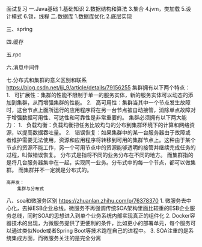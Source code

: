 面试复习
一.Java基础
  1.基础知识
  2.数据结构和算法
  3.集合
  4.jvm，类加载
  5.设计模式 
  6.锁，线程
二.数据库
  1.数据库优化
  2.底层实现
  
三、spring

四.缓存  

五.rpc  

六.消息中间件

七.分布式和集群的意义区别和联系 https://blog.csdn.net/ljj_9/article/details/79156255
    集群拥有以下两个特点：
        1.   可扩展性：集群的性能不限制于单一的服务实体，新的服务实体可以动态的添加到集群，从而增强集群的性能。
        2.   高可用性：集群当其中一个节点发生故障时，这台节点上面所运行的应用程序将在另一台节点被自动接管，消除单点故障对于增强数据可用性、可达性和可靠性是非常重要的。
    集群必须拥有以下两大能力：
        1.   负载均衡：负载均衡把任务比较均匀的分布到集群环境下的计算和网络资源，以提高数据吞吐量。
        2.   错误恢复：如果集群中的某一台服务器由于故障或者维护需要无法使用，资源和应用程序将转移到可用的集群节点上。这种由于某个节点的资源不能工作，另一个可用节点中的资源能够透明的接管并继续完成任务的过程，叫做错误恢复。
    分布式是指将不同的业务分布在不同的地方。 而集群指的是将几台服务器集中在一起，实现同一业务。分布式中的每一个节点，都可以做集群。 而集群并不一定就是分布式的。
    
    高并发：
        集群与分布式
        
八、soa和微服务区别 https://zhuanlan.zhihu.com/p/76378370
    1. 微服务去中心化，去掉ESB企业总线。微服务不再强调传统SOA架构里面比较重的ESB企业服务总线，同时SOA的思想进入到单个业务系统内部实现真正的组件化
    2. Docker容器技术的出现，为微服务提供了更便利的条件，比如更小的部署单元，每个服务可以通过类似Node或者Spring Boot等技术跑在自己的进程中。
    3. SOA注重的是系统集成方面，而微服务关注的是完全分离
    
    

